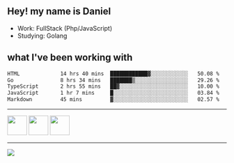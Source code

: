 ## Hey! my name is Daniel

- Work: FullStack (Php/JavaScript)
- Studying: Golang

## what I've been working with
<!--START_SECTION:waka-->

```txt
HTML             14 hrs 40 mins  ████████████▓░░░░░░░░░░░░   50.08 %
Go               8 hrs 34 mins   ███████▒░░░░░░░░░░░░░░░░░   29.26 %
TypeScript       2 hrs 55 mins   ██▓░░░░░░░░░░░░░░░░░░░░░░   10.00 %
JavaScript       1 hr 7 mins     █░░░░░░░░░░░░░░░░░░░░░░░░   03.84 %
Markdown         45 mins         ▓░░░░░░░░░░░░░░░░░░░░░░░░   02.57 %
```

<!--END_SECTION:waka-->
    

<hr>
<div>
    <img height="45" src="https://img.icons8.com/color/48/000000/nodejs.png"/>
    <img height="45" src="https://www.vectorlogo.zone/logos/golang/golang-ar21.svg">
    <img height="45" src="https://www.vectorlogo.zone/logos/nestjs/nestjs-icon.svg">
</div>
<hr>
<div>
    <a href="https://www.linkedin.com/in/daniel-lucas-bb7b82193/" target="_blank">
        <img src="https://img.shields.io/badge/LinkedIn-0077B5?style=for-the-badge&logo=linkedin&logoColor=white">
    </a>
</div>
